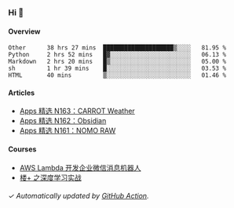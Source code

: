 ### Hi 👋

#### Overview

<!--START_SECTION:waka-->
```text
Other      38 hrs 27 mins  ████████████████████▒░░░░   81.95 % 
Python     2 hrs 52 mins   █▓░░░░░░░░░░░░░░░░░░░░░░░   06.13 % 
Markdown   2 hrs 20 mins   █▒░░░░░░░░░░░░░░░░░░░░░░░   05.00 % 
sh         1 hr 39 mins    █░░░░░░░░░░░░░░░░░░░░░░░░   03.53 % 
HTML       40 mins         ▒░░░░░░░░░░░░░░░░░░░░░░░░   01.46 % 
```
<!--END_SECTION:waka-->

#### Articles

<!-- BLOG:START -->
- [Apps 精选 N163：CARROT Weather](https://huhuhang.com/post/product-hunt/product-hunt-n163)
- [Apps 精选 N162：Obsidian](https://huhuhang.com/post/product-hunt/product-hunt-n162)
- [Apps 精选 N161：NOMO RAW](https://huhuhang.com/post/product-hunt/product-hunt-n161)
<!-- BLOG:END -->

#### Courses

<!-- SYL:START -->
- [AWS Lambda 开发企业微信消息机器人](https://lanqiao.cn/courses/2868)
- [楼+ 之深度学习实战](https://lanqiao.cn/courses/2617)
<!-- SYL:END -->

###### ✓ Automatically updated by [GitHub Action](https://github.com/huhuhang/huhuhang/actions).
